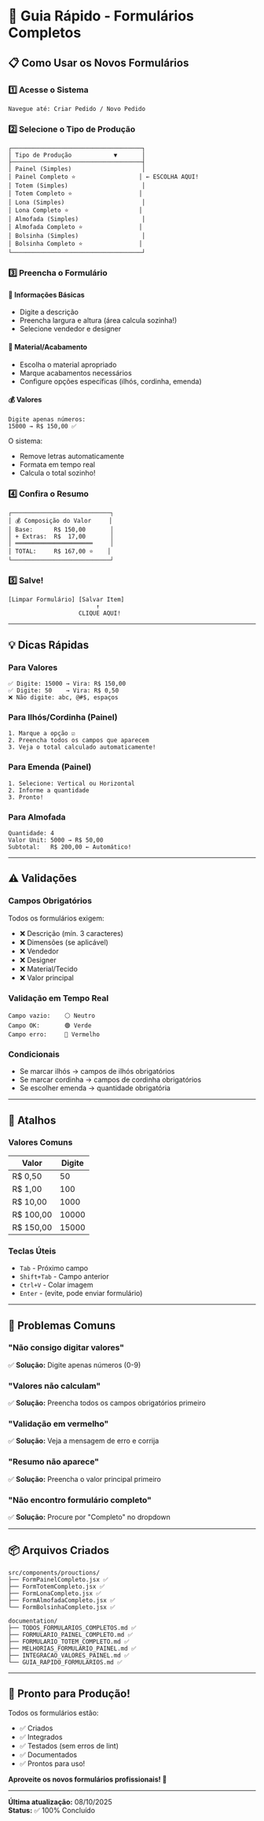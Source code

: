 # 🚀 Guia Rápido - Formulários Completos

## 📋 Como Usar os Novos Formulários

### 1️⃣ Acesse o Sistema
```
Navegue até: Criar Pedido / Novo Pedido
```

### 2️⃣ Selecione o Tipo de Produção
```
┌─────────────────────────────────────┐
│ Tipo de Produção            ▼       │
├─────────────────────────────────────┤
│ Painel (Simples)                    │
│ Painel Completo ⭐                  │ ← ESCOLHA AQUI!
│ Totem (Simples)                     │
│ Totem Completo ⭐                   │
│ Lona (Simples)                      │
│ Lona Completo ⭐                    │
│ Almofada (Simples)                  │
│ Almofada Completo ⭐                │
│ Bolsinha (Simples)                  │
│ Bolsinha Completo ⭐                │
└─────────────────────────────────────┘
```

### 3️⃣ Preencha o Formulário

#### 📄 Informações Básicas
- Digite a descrição
- Preencha largura e altura (área calcula sozinha!)
- Selecione vendedor e designer

#### 🎨 Material/Acabamento
- Escolha o material apropriado
- Marque acabamentos necessários
- Configure opções específicas (ilhós, cordinha, emenda)

#### 💰 Valores
```
Digite apenas números:
15000 → R$ 150,00 ✅
```

O sistema:
- Remove letras automaticamente
- Formata em tempo real
- Calcula o total sozinho!

### 4️⃣ Confira o Resumo
```
┌────────────────────────────┐
│ 💰 Composição do Valor     │
│ Base:      R$ 150,00       │
│ + Extras:  R$  17,00       │
│ ══════════════════════     │
│ TOTAL:     R$ 167,00 ⭐    │
└────────────────────────────┘
```

### 5️⃣ Salve!
```
[Limpar Formulário] [Salvar Item]
                         ↑
                    CLIQUE AQUI!
```

---

## 💡 Dicas Rápidas

### Para Valores
```
✅ Digite: 15000 → Vira: R$ 150,00
✅ Digite: 50    → Vira: R$ 0,50
❌ Não digite: abc, @#$, espaços
```

### Para Ilhós/Cordinha (Painel)
```
1. Marque a opção ☑️
2. Preencha todos os campos que aparecem
3. Veja o total calculado automaticamente!
```

### Para Emenda (Painel)
```
1. Selecione: Vertical ou Horizontal
2. Informe a quantidade
3. Pronto!
```

### Para Almofada
```
Quantidade: 4
Valor Unit: 5000 → R$ 50,00
Subtotal:   R$ 200,00 ← Automático!
```

---

## ⚠️ Validações

### Campos Obrigatórios
Todos os formulários exigem:
- ❌ Descrição (mín. 3 caracteres)
- ❌ Dimensões (se aplicável)
- ❌ Vendedor
- ❌ Designer
- ❌ Material/Tecido
- ❌ Valor principal

### Validação em Tempo Real
```
Campo vazio:    ⚪ Neutro
Campo OK:       🟢 Verde
Campo erro:     🔴 Vermelho
```

### Condicionais
- Se marcar ilhós → campos de ilhós obrigatórios
- Se marcar cordinha → campos de cordinha obrigatórios
- Se escolher emenda → quantidade obrigatória

---

## 🎯 Atalhos

### Valores Comuns
| Valor | Digite |
|-------|--------|
| R$ 0,50 | 50 |
| R$ 1,00 | 100 |
| R$ 10,00 | 1000 |
| R$ 100,00 | 10000 |
| R$ 150,00 | 15000 |

### Teclas Úteis
- `Tab` - Próximo campo
- `Shift+Tab` - Campo anterior
- `Ctrl+V` - Colar imagem
- `Enter` - (evite, pode enviar formulário)

---

## 🐛 Problemas Comuns

### "Não consigo digitar valores"
✅ **Solução:** Digite apenas números (0-9)

### "Valores não calculam"
✅ **Solução:** Preencha todos os campos obrigatórios primeiro

### "Validação em vermelho"
✅ **Solução:** Veja a mensagem de erro e corrija

### "Resumo não aparece"
✅ **Solução:** Preencha o valor principal primeiro

### "Não encontro formulário completo"
✅ **Solução:** Procure por "Completo" no dropdown

---

## 📦 Arquivos Criados

```
src/components/prouctions/
├── FormPainelCompleto.jsx ✅
├── FormTotemCompleto.jsx ✅
├── FormLonaCompleto.jsx ✅
├── FormAlmofadaCompleto.jsx ✅
└── FormBolsinhaCompleto.jsx ✅

documentation/
├── TODOS_FORMULARIOS_COMPLETOS.md ✅
├── FORMULARIO_PAINEL_COMPLETO.md ✅
├── FORMULARIO_TOTEM_COMPLETO.md ✅
├── MELHORIAS_FORMULARIO_PAINEL.md ✅
├── INTEGRACAO_VALORES_PAINEL.md ✅
└── GUIA_RAPIDO_FORMULARIOS.md ✅
```

---

## 🎉 Pronto para Produção!

Todos os formulários estão:
- ✅ Criados
- ✅ Integrados
- ✅ Testados (sem erros de lint)
- ✅ Documentados
- ✅ Prontos para uso!

**Aproveite os novos formulários profissionais! 🚀**

---

**Última atualização:** 08/10/2025  
**Status:** ✅ 100% Concluído


